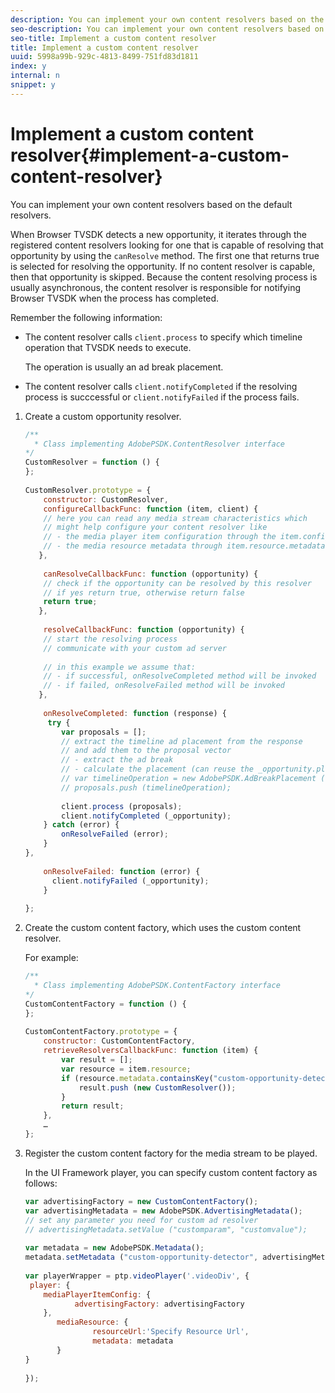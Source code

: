 ```yaml
---
description: You can implement your own content resolvers based on the default resolvers.
seo-description: You can implement your own content resolvers based on the default resolvers.
seo-title: Implement a custom content resolver
title: Implement a custom content resolver
uuid: 5998a99b-929c-4813-8499-751fd83d1811
index: y
internal: n
snippet: y
---
```


# Implement a custom content resolver{#implement-a-custom-content-resolver}

You can implement your own content resolvers based on the default resolvers.

 When Browser TVSDK detects a new opportunity, it iterates through the registered content resolvers looking for one that is capable of resolving that opportunity by using the `canResolve` method. The first one that returns true is selected for resolving the opportunity. If no content resolver is capable, then that opportunity is skipped. Because the content resolving process is usually asynchronous, the content resolver is responsible for notifying Browser TVSDK when the process has completed.

Remember the following information:

* The content resolver calls `client.process` to specify which timeline operation that TVSDK needs to execute.

  The operation is usually an ad break placement. 

* The content resolver calls `client.notifyCompleted` if the resolving process is succcessful or `client.notifyFailed` if the process fails.

1. Create a custom opportunity resolver.

   ```js
   /** 
     * Class implementing AdobePSDK.ContentResolver interface  
   */ 
   CustomResolver = function () { 
   }; 
    
   CustomResolver.prototype = { 
       constructor: CustomResolver, 
       configureCallbackFunc: function (item, client) { 
       // here you can read any media stream characteristics which 
       // might help configure your content resolver like 
       // - the media player item configuration through the item.config 
       // - the media resource metadata through item.resource.metadata 
      }, 
    
       canResolveCallbackFunc: function (opportunity) { 
       // check if the opportunity can be resolved by this resolver 
       // if yes return true, otherwise return false 
       return true; 
      }, 
         
       resolveCallbackFunc: function (opportunity) {         
       // start the resolving process 
       // communicate with your custom ad server 
      
       // in this example we assume that: 
       // - if successful, onResolveCompleted method will be invoked 
       // - if failed, onResolveFailed method will be invoked 
      }, 
     
       onResolveCompleted: function (response) { 
        try { 
           var proposals = []; 
           // extract the timeline ad placement from the response 
           // and add them to the proposal vector 
           // - extract the ad break 
           // - calculate the placement (can reuse the _opportunity.placement) 
           // var timelineOperation = new AdobePSDK.AdBreakPlacement (adBreak, placement); 
           // proposals.push (timelineOperation); 
                 
           client.process (proposals); 
           client.notifyCompleted (_opportunity); 
       } catch (error) { 
           onResolveFailed (error); 
       } 
   }, 
     
       onResolveFailed: function (error) { 
         client.notifyFailed (_opportunity); 
       } 
    
   }; 
   
   ```

1. Create the custom content factory, which uses the custom content resolver.

   For example: 

   ```js
   /** 
     * Class implementing AdobePSDK.ContentFactory interface 
   */ 
   CustomContentFactory = function () { 
   }; 
    
   CustomContentFactory.prototype = { 
       constructor: CustomContentFactory, 
       retrieveResolversCallbackFunc: function (item) { 
           var result = []; 
           var resource = item.resource; 
           if (resource.metadata.containsKey("custom-opportunity-detector")) { 
               result.push (new CustomResolver()); 
           } 
           return result; 
       }, 
       … 
   }; 
   
   ```

1. Register the custom content factory for the media stream to be played.

   In the UI Framework player, you can specify custom content factory as follows: 

   ```js
   var advertisingFactory = new CustomContentFactory(); 
   var advertisingMetadata = new AdobePSDK.AdvertisingMetadata(); 
   // set any parameter you need for custom ad resolver 
   // advertisingMetadata.setValue ("customparam", "customvalue"); 
    
   var metadata = new AdobePSDK.Metadata(); 
   metadata.setMetadata ("custom-opportunity-detector", advertisingMetadata); 
    
   var playerWrapper = ptp.videoPlayer('.videoDiv', { 
    player: { 
       mediaPlayerItemConfig: { 
              advertisingFactory: advertisingFactory 
       }, 
          mediaResource: { 
                  resourceUrl:'Specify Resource Url', 
                  metadata: metadata 
          } 
   } 
    
   }); 
   
   ```


